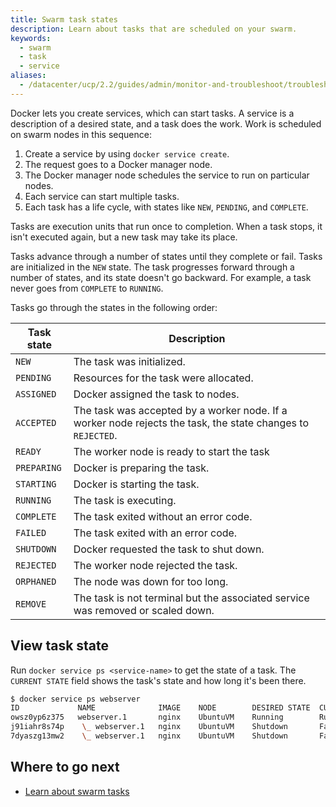 ```yaml
---
title: Swarm task states
description: Learn about tasks that are scheduled on your swarm.
keywords:
  - swarm
  - task
  - service
aliases:
  - /datacenter/ucp/2.2/guides/admin/monitor-and-troubleshoot/troubleshoot-task-state/
---
```


Docker lets you create services, which can start tasks. A service is a
description of a desired state, and a task does the work. Work is scheduled on
swarm nodes in this sequence:

1.  Create a service by using `docker service create`.
2.  The request goes to a Docker manager node.
3.  The Docker manager node schedules the service to run on particular nodes.
4.  Each service can start multiple tasks.
5.  Each task has a life cycle, with states like `NEW`, `PENDING`, and `COMPLETE`.

Tasks are execution units that run once to completion. When a task stops, it
isn't executed again, but a new task may take its place.

Tasks advance through a number of states until they complete or fail. Tasks are
initialized in the `NEW` state. The task progresses forward through a number of
states, and its state doesn't go backward. For example, a task never goes from
`COMPLETE` to `RUNNING`.

Tasks go through the states in the following order:

| Task state  | Description                                                                                                 |
| ----------- | ----------------------------------------------------------------------------------------------------------- |
| `NEW`       | The task was initialized.                                                                                   |
| `PENDING`   | Resources for the task were allocated.                                                                      |
| `ASSIGNED`  | Docker assigned the task to nodes.                                                                          |
| `ACCEPTED`  | The task was accepted by a worker node. If a worker node rejects the task, the state changes to `REJECTED`. |
| `READY`     | The worker node is ready to start the task                                                                  |
| `PREPARING` | Docker is preparing the task.                                                                               |
| `STARTING`  | Docker is starting the task.                                                                                |
| `RUNNING`   | The task is executing.                                                                                      |
| `COMPLETE`  | The task exited without an error code.                                                                      |
| `FAILED`    | The task exited with an error code.                                                                         |
| `SHUTDOWN`  | Docker requested the task to shut down.                                                                     |
| `REJECTED`  | The worker node rejected the task.                                                                          |
| `ORPHANED`  | The node was down for too long.                                                                             |
| `REMOVE`    | The task is not terminal but the associated service was removed or scaled down.                             |

## View task state

Run `docker service ps <service-name>` to get the state of a task. The
`CURRENT STATE` field shows the task's state and how long it's been
there.

```bash
$ docker service ps webserver
ID             NAME              IMAGE    NODE        DESIRED STATE  CURRENT STATE            ERROR                              PORTS
owsz0yp6z375   webserver.1       nginx    UbuntuVM    Running        Running 44 seconds ago
j91iahr8s74p    \_ webserver.1   nginx    UbuntuVM    Shutdown       Failed 50 seconds ago    "No such container: webserver.…"
7dyaszg13mw2    \_ webserver.1   nginx    UbuntuVM    Shutdown       Failed 5 hours ago       "No such container: webserver.…"
```

## Where to go next

- [Learn about swarm tasks](https://github.com/docker/swarmkit/blob/master/design/task_model.md)
